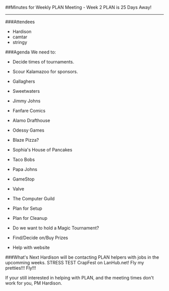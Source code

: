 ##Minutes for Weekly PLAN Meeting - Week 2
PLAN is 25 Days Away!
- - -
###Attendees
* Hardison
* camtar
* stringy


###Agenda
We need to:

* Decide times of tournaments.

* Scour Kalamazoo for sponsors.
 * Gallaghers
 * Sweetwaters
 * Jimmy Johns
 * Fanfare Comics
 * Alamo Drafthouse
 * Odessy Games
 * Blaze Pizza?
 * Sophia's House of Pancakes
 * Taco Bobs
 * Papa Johns
 * GameStop
 * Valve
 * The Computer Guild
 
* Plan for Setup
* Plan for Cleanup
* Do we want to hold a Magic Tournament?
* Find/Decide on/Buy Prizes

* Help with website

###What's Next
Hardison will be contacting PLAN helpers with jobs in the upcomming weeks. 
STRESS TEST CrapFest on LanHub.net!
Fly my pretties!!! Fly!!!


If your still interested in helping with PLAN, and the meeting times don't work for you, PM Hardison.
